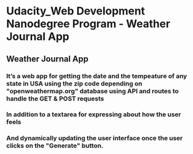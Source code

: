 # Udacity_Web Development Nanodegree Program - Weather Journal App

## Weather Journal App
### It’s a web app for getting the date and the tempeature of any state in USA using the zip code depending on "openweathermap.org" database using API and routes to handle the GET & POST requests
### In addition to a textarea for expressing about how the user feels
### And dynamically updating the user interface once the user clicks on the "Generate" button.
